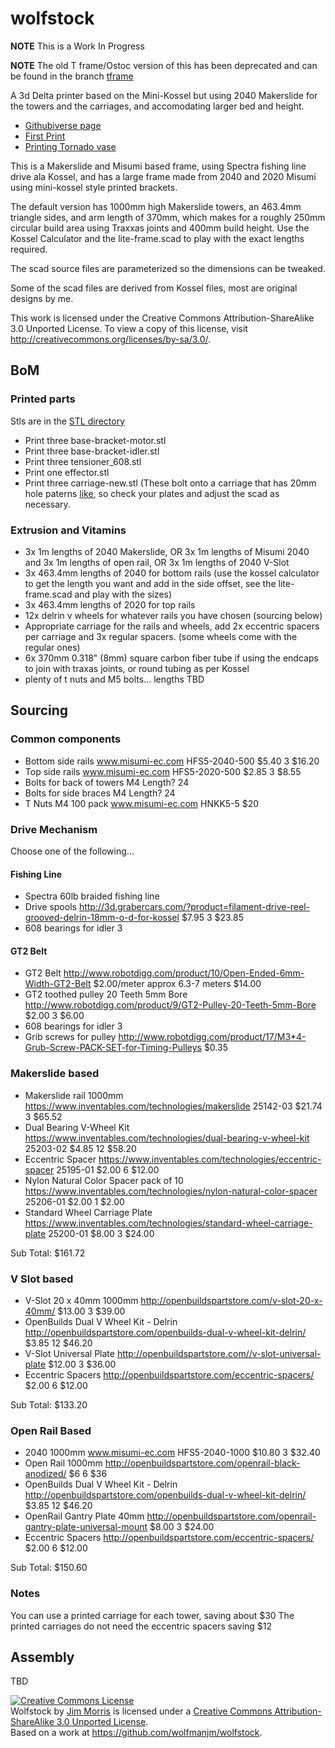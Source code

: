 wolfstock
=========

__NOTE__ This is a Work In Progress

__NOTE__ The old T frame/Ostoc version of this has been deprecated and can be found in the branch [tframe](https://github.com/wolfmanjm/wolfstock/tree/tframe)


A 3d Delta printer based on the Mini-Kossel but using 2040 Makerslide for the
towers and the carriages, and accomodating larger bed and height.

* [Githubiverse page](http://wolfmanjm.github.com/wolfstock)
* [First Print](http://www.youtube.com/watch?v=khotvR7Lyf4)
* [Printing Tornado vase](http://www.youtube.com/watch?v=ChUlHnQ6QRw)

This is a Makerslide and Misumi based frame, using Spectra fishing line drive
ala Kossel, and has a large frame made from 2040 and 2020 Misumi using mini-kossel style printed brackets.

The default version has 1000mm high Makerslide towers, an 463.4mm
triangle sides, and arm length of 370mm, which makes for a roughly
250mm circular build area using Traxxas joints and 400mm build height.
Use the Kossel Calculator and the lite-frame.scad to play with the
exact lengths required.

The scad source files are parameterized so the dimensions can be
tweaked.

Some of the scad files are derived from Kossel files, most are
original designs by me.

This work is licensed under the Creative Commons
Attribution-ShareAlike 3.0 Unported License. To view a copy of this
license, visit http://creativecommons.org/licenses/by-sa/3.0/.  


## BoM

### Printed parts
Stls are in the
[STL directory](https://github.com/wolfmanjm/wolfstock/tree/master/stl)

* Print three base-bracket-motor.stl
* Print three base-bracket-idler.stl
* Print three tensioner_608.stl
* Print one effector.stl
* Print three carriage-new.stl (These bolt onto a carriage that has
  20mm hole paterns
  [like](https://www.inventables.com/technologies/standard-wheel-carriage-plate),
  so check your plates and adjust the scad as necessary.

### Extrusion and Vitamins
* 3x 1m lengths of 2040 Makerslide, OR 3x 1m lengths of Misumi 2040 and
  3x 1m lengths of open rail, OR 3x 1m lengths of 2040 V-Slot
* 3x 463.4mm lengths of 2040 for bottom rails (use the kossel
  calculator to get the length you want and add in the side offset,
  see the lite-frame.scad and play with the sizes)
* 3x 463.4mm lengths of 2020 for top rails
* 12x delrin v wheels for whatever rails you have chosen (sourcing
  below)
* Appropriate carriage for the rails and wheels, add 2x eccentric
  spacers per carriage and 3x regular spacers. (some wheels come with
  the regular ones)
* 6x 370mm 0.318" (8mm) square carbon fiber tube if using the endcaps to join
  with traxas joints, or round tubing as per Kossel
* plenty of t nuts and M5 bolts... lengths TBD


## Sourcing

### Common components

* Bottom side rails www.misumi-ec.com HFS5-2040-500 $5.40 3 $16.20
* Top side rails www.misumi-ec.com HFS5-2020-500 $2.85 3 $8.55
* Bolts for back of towers M4 Length? 24
* Bolts for side braces M4 Length?  24
* T Nuts M4 100 pack www.misumi-ec.com HNKK5-5 $20

### Drive Mechanism

Choose one of the following...

#### Fishing Line
* Spectra 60lb braided fishing line
* Drive spools http://3d.grabercars.com/?product=filament-drive-reel-grooved-delrin-18mm-o-d-for-kossel $7.95 3 $23.85
* 608 bearings for idler 3

#### GT2 Belt
* GT2 Belt http://www.robotdigg.com/product/10/Open-Ended-6mm-Width-GT2-Belt $2.00/meter approx 6.3-7 meters $14.00
* GT2 toothed pulley 20 Teeth 5mm Bore http://www.robotdigg.com/product/9/GT2-Pulley-20-Teeth-5mm-Bore $2.00 3 $6.00
* 608 bearings for idler 3
* Grib screws for pulley http://www.robotdigg.com/product/17/M3*4-Grub-Screw-PACK-SET-for-Timing-Pulleys $0.35

### Makerslide based
* Makerslide rail 1000mm https://www.inventables.com/technologies/makerslide 25142-03 $21.74 3 $65.52
* Dual Bearing V-Wheel Kit https://www.inventables.com/technologies/dual-bearing-v-wheel-kit 25203-02 $4.85 12 $58.20
* Eccentric Spacer https://www.inventables.com/technologies/eccentric-spacer 25195-01 $2.00 6 $12.00
* Nylon Natural Color Spacer pack of 10 https://www.inventables.com/technologies/nylon-natural-color-spacer 25206-01 $2.00 1 $2.00
* Standard Wheel Carriage Plate https://www.inventables.com/technologies/standard-wheel-carriage-plate 25200-01 $8.00 3 $24.00

Sub Total: $161.72

### V Slot based
* V-Slot 20 x 40mm 1000mm http://openbuildspartstore.com/v-slot-20-x-40mm/ $13.00 3 $39.00
* OpenBuilds Dual V Wheel Kit - Delrin http://openbuildspartstore.com/openbuilds-dual-v-wheel-kit-delrin/ $3.85 12 $46.20
* V-Slot Universal Plate http://openbuildspartstore.com//v-slot-universal-plate $12.00 3 $36.00
* Eccentric Spacers http://openbuildspartstore.com/eccentric-spacers/ $2.00 6 $12.00

Sub Total: $133.20

### Open Rail Based
* 2040 1000mm  www.misumi-ec.com HFS5-2040-1000 $10.80 3 $32.40
* Open Rail 1000mm http://openbuildspartstore.com/openrail-black-anodized/ $6 6 $36
* OpenBuilds Dual V Wheel Kit - Delrin http://openbuildspartstore.com/openbuilds-dual-v-wheel-kit-delrin/ $3.85 12 $46.20
* OpenRail Gantry Plate 40mm http://openbuildspartstore.com/openrail-gantry-plate-universal-mount $8.00 3 $24.00
* Eccentric Spacers http://openbuildspartstore.com/eccentric-spacers/ $2.00 6 $12.00

Sub Total: $150.60

### Notes
You can use a printed carriage for each tower, saving about $30
The printed carriages do not need the eccentric spacers saving $12

## Assembly

TBD



<a rel="license" href="http://creativecommons.org/licenses/by-sa/3.0/deed.en_US"><img alt="Creative Commons License" style="border-width:0" src="http://i.creativecommons.org/l/by-sa/3.0/88x31.png" /></a><br /><span xmlns:dct="http://purl.org/dc/terms/" property="dct:title">Wolfstock</span> by <a xmlns:cc="http://creativecommons.org/ns#" href="http://wolfmanjm.github.com/wolfstock" property="cc:attributionName" rel="cc:attributionURL">Jim Morris</a> is licensed under a <a rel="license" href="http://creativecommons.org/licenses/by-sa/3.0/deed.en_US">Creative Commons Attribution-ShareAlike 3.0 Unported License</a>.<br />Based on a work at <a xmlns:dct="http://purl.org/dc/terms/" href="https://github.com/wolfmanjm/wolfstock" rel="dct:source">https://github.com/wolfmanjm/wolfstock</a>.
